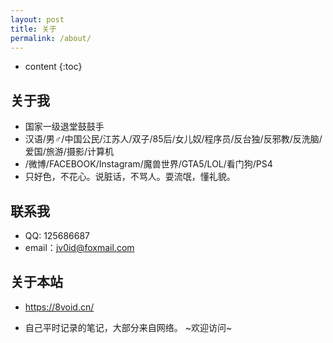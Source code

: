 ```yaml
---
layout: post
title: 关于
permalink: /about/
---
```


* content
{:toc}


## 关于我
<!--<iframe src="https://githubbadge.appspot.com/jv0id?s=1" style="border: 0;height: 142px;width: 200px;overflow: hidden;" frameBorder="0"></iframe>-->
- 国家一级退堂鼓鼓手
- 汉语/男♂/中国公民/江苏人/双子/85后/女儿奴/程序员/反台独/反邪教/反洗脑/爱国/旅游/摄影/计算机
- /微博/FACEBOOK/Instagram/魔兽世界/GTA5/LOL/看门狗/PS4
- 只好色，不花心。说脏话，不骂人。耍流氓，懂礼貌。 

## 联系我

<!--* GitHub：[jv0id](https://github.com/jv0id)-->
* QQ: 125686687
* email：<jv0id@foxmail.com>

## 关于本站
* <https://8void.cn/>

* 自己平时记录的笔记，大部分来自网络。 ~欢迎访问~
